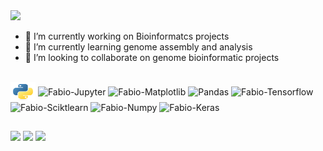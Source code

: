 <img width=75% bottom=50px src="https://cdn.discordapp.com/attachments/1038643173100105789/1249525064404041758/github-header-image.png?ex=66679e66&is=66664ce6&hm=fee7b1311cd54dbf44e2c0447bfca9944322f2d5f9919589ce016f7bdca22c71&"/>


- 🔭 I’m currently working on Bioinformatcs projects
- 🌱 I’m currently learning genome assembly and analysis 
- 👯 I’m looking to collaborate on genome bioinformatic projects

<div style="display: inline_block"><br>
 <img align="center" alt="Fabio-Python" height="30" width="40" src="https://raw.githubusercontent.com/devicons/devicon/master/icons/python/python-original.svg">
 <img align="center" alt="Fabio-Jupyter" height="30" width="40" src="https://cdn.jsdelivr.net/gh/devicons/devicon@latest/icons/jupyter/jupyter-original-wordmark.svg" />
 <img align="center" alt="Fabio-Matplotlib" height="30" width="40" src="https://cdn.jsdelivr.net/gh/devicons/devicon@latest/icons/matplotlib/matplotlib-original.svg" />
 <img align="center" alt="Pandas" height="30" width="40" src="https://cdn.jsdelivr.net/gh/devicons/devicon@latest/icons/pandas/pandas-original.svg" />
 <img align="center" alt="Fabio-Tensorflow" height="30" width="40" src="https://cdn.jsdelivr.net/gh/devicons/devicon@latest/icons/tensorflow/tensorflow-original.svg" />
 <img align="center" alt="Fabio-Sciktlearn" height="30" width="40" src="https://cdn.jsdelivr.net/gh/devicons/devicon@latest/icons/scikitlearn/scikitlearn-original.svg" />
 <img align="center" alt="Fabio-Numpy" height="30" width="40" src="https://cdn.jsdelivr.net/gh/devicons/devicon@latest/icons/numpy/numpy-original.svg" />
 <img align="center" alt="Fabio-Keras" height="30" width="40" src="https://cdn.jsdelivr.net/gh/devicons/devicon@latest/icons/keras/keras-original.svg" />
 
</div>

##
<div>
<a href="https://instagram.com/fabioam.junior" target="_blank"><img src="https://img.shields.io/badge/-Instagram-%23E4405F?style=for-the-badge&logo=instagram&logoColor=white" target="_blank"></a> 
  <a href="https://www.linkedin.com/in/fábio-junior/" target="_blank"><img src="https://img.shields.io/badge/-LinkedIn-%230077B5?style=for-the-badge&logo=linkedin&logoColor=white" target="_blank"></a> 
  <a href="https://fabiojr61998.wixsite.com/my-site-2" target="_blank"><img src="https://img.shields.io/badge/Wix-000?style=for-the-badge&logo=wix&logoColor=white" target="_blank"></a>
</div>
